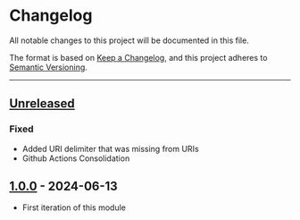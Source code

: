 # Changelog

All notable changes to this project will be documented in this file.

The format is based on [Keep a Changelog](https://keepachangelog.com/en/1.0.0/),
and this project adheres to [Semantic Versioning](https://semver.org/spec/v2.0.0.html).

* * *

## [Unreleased]

### Fixed

- Added URI delimiter that was missing from URIs
- Github Actions Consolidation

## [1.0.0] - 2024-06-13

- First iteration of this module

[Unreleased]: https://github.com/ortus-boxlang/bx-mssql/compare/v1.0.0...HEAD

[1.0.0]: https://github.com/ortus-boxlang/bx-mssql/compare/154d0c931fe42b794f5e630bbe5c0099ebc09a7e...v1.0.0
